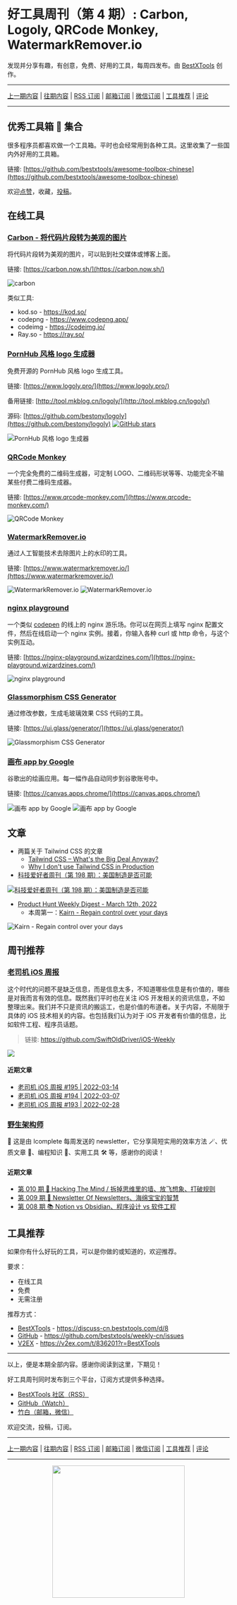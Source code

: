 # 好工具周刊（第 4 期）: Carbon, Logoly, QRCode Monkey, WatermarkRemover.io

发现并分享有趣，有创意，免费、好用的工具，每周四发布。由 [BestXTools](https://www.bestxtools.com/) 创作。

---

[上一期内容](issue-3.md) | [往期内容](https://github.com/bestxtools/weekly-cn) | [RSS 订阅](https://discuss-cn.bestxtools.com/t/weekly) | [邮箱订阅](https://bestxtools.zhubai.love/) | [微信订阅](https://discuss-cn.bestxtools.com/d/5/2) | [工具推荐](https://discuss-cn.bestxtools.com/d/8) | [评论](https://discuss-cn.bestxtools.com/d/12)

---

## 优秀工具箱 🧰 集合

很多程序员都喜欢做一个工具箱。平时也会经常用到各种工具。这里收集了一些国内外好用的工具箱。

链接: [https://github.com/bestxtools/awesome-toolbox-chinese](https://github.com/bestxtools/awesome-toolbox-chinese)

欢迎[点赞](https://github.com/bestxtools/awesome-toolbox-chinese)，收藏，[投稿](https://github.com/bestxtools/awesome-toolbox-chinese/issues)。

## 在线工具

### [Carbon - 将代码片段转为美观的图片](https://carbon.now.sh/)

将代码片段转为美观的图片，可以贴到社交媒体或博客上面。

链接: [https://carbon.now.sh/](https://carbon.now.sh/)

![carbon](https://cdn.jsdelivr.net/gh/bestxtools/weekly-cn@main/images/2022-02-22-11-18-06.png)

类似工具:

- kod.[]()so - <https://kod.so/>
- codepng - <https://www.codepng.app/>
- codeimg - <https://codeimg.io/>
- Ray.[]()so - <https://ray.so/>

### [PornHub 风格 logo 生成器](https://www.logoly.pro/)

免费开源的 PornHub 风格 logo 生成工具。

链接: [https://www.logoly.pro/](https://www.logoly.pro/)

备用链接: [http://tool.mkblog.cn/logoly/](http://tool.mkblog.cn/logoly/)

源码: [https://github.com/bestony/logoly](https://github.com/bestony/logoly) [![GitHub stars](https://img.shields.io/github/stars/bestony/logoly.svg?style=social&label=Star)](https://github.com/bestony/logoly)

![PornHub 风格 logo 生成器](https://cdn.jsdelivr.net/gh/bestxtools/weekly-cn@main/images/2022-03-16-11-35-05.png)

### [QRCode Monkey](https://www.qrcode-monkey.com/)

一个完全免费的二维码生成器，可定制 LOGO、二维码形状等等、功能完全不输某些付费二维码生成器。

链接: [https://www.qrcode-monkey.com/](https://www.qrcode-monkey.com/)

![QRCode Monkey](https://cdn.jsdelivr.net/gh/bestxtools/weekly-cn@main/images/2022-03-16-10-58-15.png)

### [WatermarkRemover.io](https://www.watermarkremover.io/)

通过人工智能技术去除图片上的水印的工具。

链接: [https://www.watermarkremover.io/](https://www.watermarkremover.io/)

![WatermarkRemover.io](https://cdn.jsdelivr.net/gh/bestxtools/weekly-cn@main/images/2022-03-16-12-02-22.png)
![WatermarkRemover.io](https://cdn.jsdelivr.net/gh/bestxtools/weekly-cn@main/images/2022-03-16-12-01-18.png)

### [nginx playground](https://nginx-playground.wizardzines.com/)

一个类似 [codepen](https://codepen.io/) 的线上的 nginx 游乐场。你可以在网页上填写 nginx 配置文件，然后在线启动一个 nginx 实例。接着，你输入各种 curl 或 http 命令，与这个实例互动。

链接: [https://nginx-playground.wizardzines.com/](https://nginx-playground.wizardzines.com/)

![nginx playground](https://cdn.jsdelivr.net/gh/bestxtools/weekly-cn@main/images/2022-02-21-10-53-44.png)

### [Glassmorphism CSS Generator](https://ui.glass/generator/)

通过修改参数，生成毛玻璃效果 CSS 代码的工具。

链接: [https://ui.glass/generator/](https://ui.glass/generator/)

![Glassmorphism CSS Generator](https://cdn.jsdelivr.net/gh/bestxtools/weekly-cn@main/images/2022-03-16-11-47-21.png)

### [画布 app by Google](https://canvas.apps.chrome/)

谷歌出的绘画应用。每一幅作品自动同步到谷歌账号中。

链接: [https://canvas.apps.chrome/](https://canvas.apps.chrome/)

![画布 app by Google](https://cdn.jsdelivr.net/gh/bestxtools/weekly-cn@main/images/2022-03-01-17-51-24.png)
![画布 app by Google](https://cdn.jsdelivr.net/gh/bestxtools/weekly-cn@main/images/2022-03-01-17-53-06.png)

## 文章

- 两篇关于 Tailwind CSS 的文章
  - [Tailwind CSS – What's the Big Deal Anyway?](https://blog.shimin.io/whats-the-big-deal-with-tailwind-css-anway/)
  - [Why I don't use Tailwind CSS in Production](https://blog.shimin.io/why-i-dont-use-tailwind-in-production/)
- [科技爱好者周刊（第 198 期）：美国制造是否可能](https://www.ruanyifeng.com/blog/2022/03/weekly-issue-198.html)

[![科技爱好者周刊（第 198 期）：美国制造是否可能](https://cdn.jsdelivr.net/gh/bestxtools/weekly-cn@main/images/2022-03-16-16-20-01.png)](https://www.ruanyifeng.com/blog/2022/03/weekly-issue-198.html)

- [Product Hunt Weekly Digest - March 12th, 2022](https://www.producthunt.com/newsletter/10158-new-xaas)
  - 本周第一：[Kairn - Regain control over your days](https://www.producthunt.com/posts/kairn-2)

![Kairn - Regain control over your days](https://assets.website-files.com/621e2f8a07e5ac72dc2748f4/621e4f0ac6ef04f35fb1cbfc_Illu-header%403x.png)

## 周刊推荐

### [老司机 iOS 周报](https://github.com/SwiftOldDriver/iOS-Weekly)

这个时代的问题不是缺乏信息，而是信息太多，不知道哪些信息是有价值的，哪些是对我而言有效的信息。既然我们平时也在关注 iOS 开发相关的资讯信息，不如整理出来。我们并不只是资讯的搬运工，也是价值的布道者。关于内容，不局限于具体的 iOS 技术相关的内容。也包括我们认为对于 iOS 开发者有价值的信息，比如软件工程、程序员话题。

> 链接: <https://github.com/SwiftOldDriver/iOS-Weekly>

[![](https://raw.githubusercontent.com/SwiftOldDriver/iOS-Weekly/master/assets/ios-weekly.png)](https://github.com/SwiftOldDriver/iOS-Weekly)

#### 近期文章

- [老司机 iOS 周报 #195 | 2022-03-14](https://github.com/SwiftOldDriver/iOS-Weekly/releases/tag/%23195)
- [老司机 iOS 周报 #194 | 2022-03-07](https://github.com/SwiftOldDriver/iOS-Weekly/releases/tag/%23194)
- [老司机 iOS 周报 #193 | 2022-02-28](https://github.com/SwiftOldDriver/iOS-Weekly/releases/tag/%23193)

### [野生架构师](https://www.getrevue.co/profile/lcomplete)

💌 这是由 lcomplete 每周发送的 newsletter，它分享简短实用的效率方法 🪄、优质文章 📑、编程知识 🎹、实用工具 🛠️ 等，感谢你的阅读！

#### 近期文章

- [第 010 期 🚀 Hacking The Mind / 拆掉思维里的墙、放飞想象、打破规则](https://www.getrevue.co/profile/lcomplete/issues/hacking-the-mind-1070826)
- [第 009 期 🌈 Newsletter Of Newsletters、海绵宝宝的智慧](https://www.getrevue.co/profile/lcomplete/issues/newsletter-of-newsletters-1059640)
- [第 008 期 📚 Notion vs Obsidian、程序设计 vs 软件工程](https://www.getrevue.co/profile/lcomplete/issues/notion-vs-obsidian-vs-1044672)

## 工具推荐

如果你有什么好玩的工具，可以是你做的或知道的，欢迎推荐。

要求：

- 在线工具
- 免费
- 无需注册

推荐方式：

- [BestXTools](https://discuss-cn.bestxtools.com/d/8) - <https://discuss-cn.bestxtools.com/d/8>
- [GitHub](https://github.com/bestxtools/weekly-cn/issues) - <https://github.com/bestxtools/weekly-cn/issues>
- [V2EX](https://v2ex.com/t/836201?r=BestXTools) - <https://v2ex.com/t/836201?r=BestXTools>

---

以上，便是本期全部内容。感谢你阅读到这里，下期见！

好工具周刊同时发布到三个平台，订阅方式提供多种选择。

- [BestXTools 社区（RSS）](https://discuss-cn.bestxtools.com/t/weekly)
- [GitHub（Watch）](https://github.com/bestxtools/weekly-cn)
- [竹白（邮箱，微信）](https://bestxtools.zhubai.love/)

欢迎交流，投稿，订阅。

---

[上一期内容](issue-3.md) | [往期内容](https://github.com/bestxtools/weekly-cn) | [RSS 订阅](https://discuss-cn.bestxtools.com/t/weekly) | [邮箱订阅](https://bestxtools.zhubai.love/) | [微信订阅](https://discuss-cn.bestxtools.com/d/5/2) | [工具推荐](https://discuss-cn.bestxtools.com/d/8) | [评论](https://discuss-cn.bestxtools.com/d/12)

---

<div style="display: flex;justify-content: center;"><img width="300" src="https://cdn.jsdelivr.net/gh/bestxtools/weekly-cn@main/images/2022-03-02-16-19-29.png"></div>

